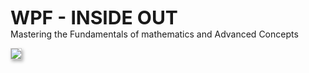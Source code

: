 
<div style="font-size: 30px; font-weight: bold">WPF - INSIDE OUT</div>
Mastering the Fundamentals of mathematics and Advanced Concepts

<br/>

<img src="https://user-images.githubusercontent.com/52397976/233013124-aecc6f04-0b56-491e-a123-b26f01d46c64.png"
     style="border: 1px solid #cccccc; max-width:400px; box-shadow:2px 3px 5px 0px #aaaaaa;"/>

